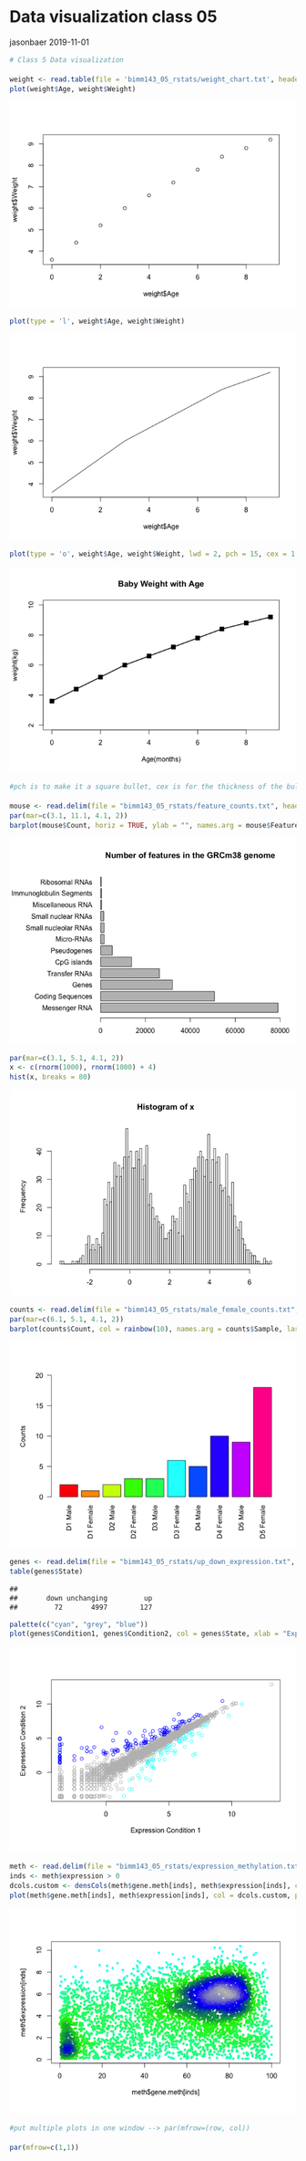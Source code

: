 Data visualization class 05
================
jasonbaer
2019-11-01

``` r
# Class 5 Data visualization

weight <- read.table(file = 'bimm143_05_rstats/weight_chart.txt', header = TRUE)
plot(weight$Age, weight$Weight)
```

![](class05_files/figure-markdown_github/unnamed-chunk-1-1.png)

``` r
plot(type = 'l', weight$Age, weight$Weight)
```

![](class05_files/figure-markdown_github/unnamed-chunk-1-2.png)

``` r
plot(type = 'o', weight$Age, weight$Weight, lwd = 2, pch = 15, cex = 1.5, ylim = c(2,10), xlab = 'Age(months)', ylab = "weight(kg)", main = 'Baby Weight with Age')
```

![](class05_files/figure-markdown_github/unnamed-chunk-1-3.png)

``` r
#pch is to make it a square bullet, cex is for the thickness of the bullet, lwd is for the line thickness, ylim is y axis limits

mouse <- read.delim(file = "bimm143_05_rstats/feature_counts.txt", header = TRUE, sep = "\t")
par(mar=c(3.1, 11.1, 4.1, 2))
barplot(mouse$Count, horiz = TRUE, ylab = "", names.arg = mouse$Feature, main = "Number of features in the GRCm38 genome", las = 1, xlim = c(0,80000)) 
```

![](class05_files/figure-markdown_github/unnamed-chunk-1-4.png)

``` r
par(mar=c(3.1, 5.1, 4.1, 2))
x <- c(rnorm(1000), rnorm(1000) + 4)
hist(x, breaks = 80)
```

![](class05_files/figure-markdown_github/unnamed-chunk-1-5.png)

``` r
counts <- read.delim(file = "bimm143_05_rstats/male_female_counts.txt", header = TRUE, sep = "\t")
par(mar=c(6.1, 5.1, 4.1, 2))
barplot(counts$Count, col = rainbow(10), names.arg = counts$Sample, las = 2, xlab = "", ylab = "Counts", ylim = c(0, 20))
```

![](class05_files/figure-markdown_github/unnamed-chunk-1-6.png)

``` r
genes <- read.delim(file = "bimm143_05_rstats/up_down_expression.txt", header = TRUE, sep = "\t")
table(genes$State)
```

    ## 
    ##       down unchanging         up 
    ##         72       4997        127

``` r
palette(c("cyan", "grey", "blue"))
plot(genes$Condition1, genes$Condition2, col = genes$State, xlab = "Expression Condition 1", ylab = "Expression Condition 2")
```

![](class05_files/figure-markdown_github/unnamed-chunk-1-7.png)

``` r
meth <- read.delim(file = "bimm143_05_rstats/expression_methylation.txt", header = TRUE, sep = "\t")
inds <- meth$expression > 0
dcols.custom <- densCols(meth$gene.meth[inds], meth$expression[inds], colramp = colorRampPalette(c("cyan", 'green2', "blue", "gray")))
plot(meth$gene.meth[inds], meth$expression[inds], col = dcols.custom, pch = 20)
```

![](class05_files/figure-markdown_github/unnamed-chunk-1-8.png)

``` r
#put multiple plots in one window --> par(mfrow=(row, col))

par(mfrow=c(1,1))
```
